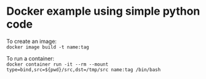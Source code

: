 # Docker example using simple python code

To create an image:  
`docker image build -t name:tag`

To run a container:  
`docker container run -it --rm --mount type=bind,src=${pwd}/src,dst=/tmp/src name:tag /bin/bash`
